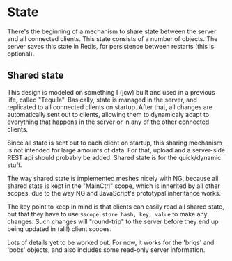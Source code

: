# State

There's the beginning of a mechanism to share state between the server and all
connected clients. This state consists of a number of objects. The server saves
this state in Redis, for persistence between restarts (this is optional).

## Shared state

This design is modeled on something I (jcw) built and used in a previous life,
called "Tequila". Basically, state is managed in the server, and replicated to
all connected clients on startup. After that, all changes are automatically
sent out to clients, allowing them to dynamicaly adapt to everything that
happens in the server or in any of the other connected clients.

Since all state is sent out to each client on startup, this sharing mechanism
is not intended for large amounts of data. For that, upload and a server-side
REST api should probably be added. Shared state is for the quick/dynamic stuff.

The way shared state is implemented meshes nicely with NG, because all shared
state is kept in the "MainCtrl" scope, which is inherited by all other scopes,
due to the way NG and JavaScript's prototypal inheritance works.

The key point to keep in mind is that clients can easily read all shared state,
but that they have to use `$scope.store hash, key, value` to make any changes.
Such changes will "round-trip" to the server before they end up being updated
in (all!) client scopes.

Lots of details yet to be worked out. For now, it works for the 'briqs'
and 'bobs' objects, and also includes some read-only server information.
